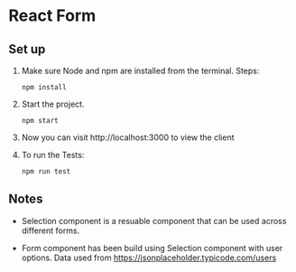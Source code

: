 # React Form

## Set up
1. Make sure Node and npm are installed from the terminal. Steps:

    ```
    npm install
    ```

2. Start the project.

    ```
    npm start
    ```

3. Now you can visit http://localhost:3000 to view the client

4. To run the Tests: 

    ```
    npm run test
    ```

## Notes

* Selection component is a resuable component that can be used across different forms.

* Form component has been build using Selection component with user options. Data used from https://jsonplaceholder.typicode.com/users




  
